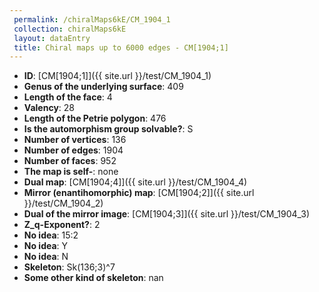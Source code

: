 ```yaml
--- 
 permalink: /chiralMaps6kE/CM_1904_1 
 collection: chiralMaps6kE
 layout: dataEntry
 title: Chiral maps up to 6000 edges - CM[1904;1]
---
```


- **ID**: [CM[1904;1]]({{ site.url }}/test/CM_1904_1)
- **Genus of the underlying surface**: 409
- **Length of the face**: 4
- **Valency**: 28
- **Length of the Petrie polygon**: 476
- **Is the automorphism group solvable?**: S
- **Number of vertices**: 136
- **Number of edges**: 1904
- **Number of faces**: 952
- **The map is self-**: none
- **Dual map**: [CM[1904;4]]({{ site.url }}/test/CM_1904_4)
- **Mirror (enantihomorphic) map**: [CM[1904;2]]({{ site.url }}/test/CM_1904_2)
- **Dual of the mirror image**: [CM[1904;3]]({{ site.url }}/test/CM_1904_3)
- **Z_q-Exponent?**: 2
- **No idea**:  15:2
- **No idea**: Y
- **No idea**: N
- **Skeleton**: Sk(136;3)^7
- **Some other kind of skeleton**: nan

